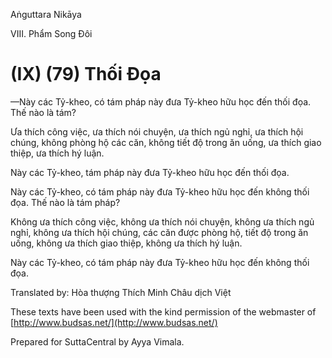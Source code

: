  

Aṅguttara Nikāya

VIII. Phẩm Song Ðôi

# (IX) (79) Thối Ðọa

—Này các Tỷ-kheo, có tám pháp này đưa Tỷ-kheo hữu học đến thối đọa. Thế nào là tám?

Ưa thích công việc, ưa thích nói chuyện, ưa thích ngủ nghỉ, ưa thích hội chúng, không phòng hộ các căn, không tiết độ trong ăn uống, ưa thích giao thiệp, ưa thích hý luận.

Này các Tỷ-kheo, tám pháp này đưa Tỷ-kheo hữu học đến thối đọa.

Này các Tỷ-kheo, có tám pháp này đưa Tỷ-kheo hữu học đến không thối đọa. Thế nào là tám pháp?

Không ưa thích công việc, không ưa thích nói chuyện, không ưa thích ngủ nghỉ, không ưa thích hội chúng, các căn được phòng hộ, tiết độ trong ăn uống, không ưa thích giao thiệp, không ưa thích hý luận.

Này các Tỷ-kheo, có tám pháp này đưa Tỷ-kheo hữu học đến không thối đọa.

Translated by: Hòa thượng Thích Minh Châu dịch Việt

These texts have been used with the kind permission of the webmaster of [http://www.budsas.net/](http://www.budsas.net/)

Prepared for SuttaCentral by Ayya Vimala.